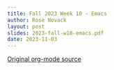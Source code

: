 ```yaml
---
title: Fall 2023 Week 10 - Emacs
author: Rose Novack
layout: post
slides: 2023-fall-w10-emacs.pdf
date: 2023-11-03
---
```


[Original org-mode source](/talks/slides/2023-fall-w10-emacs.org)

